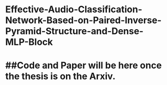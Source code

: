 # Effective-Audio-Classification-Network-Based-on-Paired-Inverse-Pyramid-Structure-and-Dense-MLP-Block
# ##Code and Paper will be here once the thesis is on the Arxiv.
